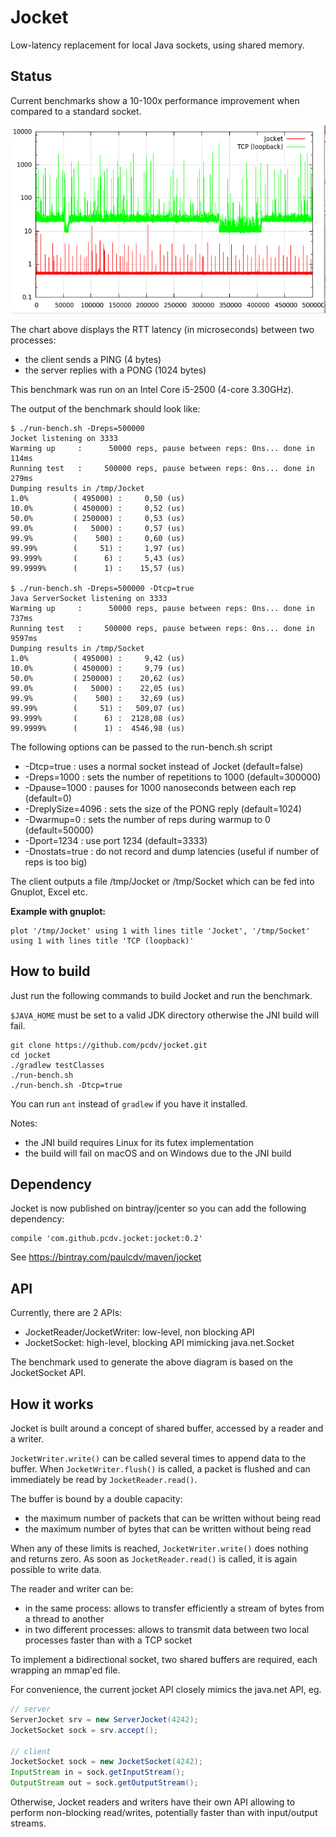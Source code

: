 Jocket
======

Low-latency replacement for local Java sockets, using shared memory.


Status
------

Current benchmarks show a 10-100x performance improvement when compared to a standard socket.

![alt text](docs/bench.png "The thick red line is around 500 nanoseconds")

The chart above displays the RTT latency (in microseconds) between two processes:
 - the client sends a PING (4 bytes)
 - the server replies with a PONG (1024 bytes)

This benchmark was run on an Intel Core i5-2500 (4-core 3.30GHz).

The output of the benchmark should look like:

```
$ ./run-bench.sh -Dreps=500000
Jocket listening on 3333
Warming up     :      50000 reps, pause between reps: 0ns... done in 114ms
Running test   :     500000 reps, pause between reps: 0ns... done in 279ms
Dumping results in /tmp/Jocket
1.0%          ( 495000) :     0,50 (us)
10.0%         ( 450000) :     0,52 (us)
50.0%         ( 250000) :     0,53 (us)
99.0%         (   5000) :     0,57 (us)
99.9%         (    500) :     0,60 (us)
99.99%        (     51) :     1,97 (us)
99.999%       (      6) :     5,43 (us)
99.9999%      (      1) :    15,57 (us)

$ ./run-bench.sh -Dreps=500000 -Dtcp=true
Java ServerSocket listening on 3333
Warming up     :      50000 reps, pause between reps: 0ns... done in 737ms
Running test   :     500000 reps, pause between reps: 0ns... done in 9597ms
Dumping results in /tmp/Socket
1.0%          ( 495000) :     9,42 (us)
10.0%         ( 450000) :     9,79 (us)
50.0%         ( 250000) :    20,62 (us)
99.0%         (   5000) :    22,05 (us)
99.9%         (    500) :    32,69 (us)
99.99%        (     51) :   509,07 (us)
99.999%       (      6) :  2128,08 (us)
99.9999%      (      1) :  4546,98 (us)
```

The following options can be passed to the run-bench.sh script
 - -Dtcp=true : uses a normal socket instead of Jocket (default=false)
 - -Dreps=1000 : sets the number of repetitions to 1000 (default=300000)
 - -Dpause=1000 : pauses for 1000 nanoseconds between each rep (default=0)
 - -DreplySize=4096 : sets the size of the PONG reply (default=1024)
 - -Dwarmup=0 : sets the number of reps during warmup to 0 (default=50000)
 - -Dport=1234 : use port 1234 (default=3333)
 - -Dnostats=true : do not record and dump latencies (useful if number of reps is too big)

The client outputs a file /tmp/Jocket or /tmp/Socket which can be fed into Gnuplot, Excel etc. 

__Example with gnuplot:__

```
plot '/tmp/Jocket' using 1 with lines title 'Jocket', '/tmp/Socket' using 1 with lines title 'TCP (loopback)'
```

How to build
------------

Just run the following commands to build Jocket and run the benchmark.

`$JAVA_HOME` must be set to a valid JDK directory otherwise the JNI
build will fail.

```
git clone https://github.com/pcdv/jocket.git
cd jocket
./gradlew testClasses
./run-bench.sh
./run-bench.sh -Dtcp=true
```

You can run `ant` instead of `gradlew` if you have it installed.

Notes:
 - the JNI build requires Linux for its futex implementation
 - the build will fail on macOS and on Windows due to the JNI build

Dependency
----------

Jocket is now published on bintray/jcenter so you can add the following
dependency:
```
compile 'com.github.pcdv.jocket:jocket:0.2'
```

See https://bintray.com/paulcdv/maven/jocket

API
---

Currently, there are 2 APIs:
 - JocketReader/JocketWriter: low-level, non blocking API
 - JocketSocket: high-level, blocking API mimicking java.net.Socket

The benchmark used to generate the above diagram is based on the JocketSocket API.


How it works
------------

Jocket is built around a concept of shared buffer, accessed by a reader and a writer.

`JocketWriter.write()` can be called several times to append data to the buffer. When `JocketWriter.flush()` is called, a packet is flushed and can immediately be read by `JocketReader.read()`.

The buffer is bound by a double capacity:
 - the maximum number of packets that can be written without being read
 - the maximum number of bytes that can be written without being read

When any of these limits is reached, `JocketWriter.write()` does nothing and returns zero. As soon as `JocketReader.read()` is called, it is again possible to write data.

The reader and writer can be:
 - in the same process: allows to transfer efficiently a stream of bytes from a thread to another
 - in two different processes: allows to transmit data between two local processes faster than with a TCP socket

To implement a bidirectional socket, two shared buffers are required, each wrapping an mmap'ed file.

For convenience, the current jocket API closely mimics the java.net API, eg.


```java
// server
ServerJocket srv = new ServerJocket(4242);
JocketSocket sock = srv.accept();

// client
JocketSocket sock = new JocketSocket(4242);
InputStream in = sock.getInputStream();
OutputStream out = sock.getOutputStream();
```

Otherwise, Jocket readers and writers have their own API allowing to perform non-blocking read/writes, 
potentially faster than with input/output streams.
